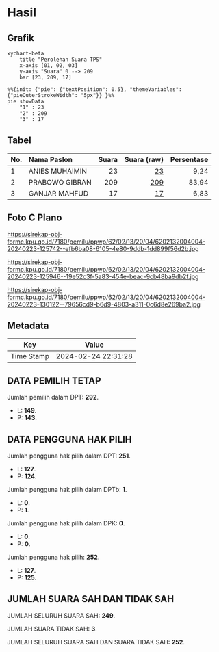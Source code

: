 # Hasil

## Grafik

```mermaid
xychart-beta
    title "Perolehan Suara TPS"
    x-axis [01, 02, 03]
    y-axis "Suara" 0 --> 209
    bar [23, 209, 17]
```

```mermaid
%%{init: {"pie": {"textPosition": 0.5}, "themeVariables": {"pieOuterStrokeWidth": "5px"}} }%%
pie showData
    "1" : 23
    "2" : 209
    "3" : 17
```

## Tabel

| No. | Nama Paslon    | Suara | Suara (raw) | Persentase |
|:--- |:-------------- | -----:| -----------:| ----------:|
| 1   | ANIES MUHAIMIN | 23    | [23][p-1]   | 9,24       |
| 2   | PRABOWO GIBRAN | 209   | [209][p-2]  | 83,94      |
| 3   | GANJAR MAHFUD  | 17    | [17][p-3]   | 6,83       |


[p-1]: https://github.com/gigit-pemilu/pemilu-2024-62-kalimantan-tengah/blob/main/pilpres/hitung-suara/sub/62-kalimantan-tengah/sub/02-kotawaringin-timur/sub/13-cempaga-hulu/sub/2004-pantai-harapan/sub/004-tps/sub/paslon-1.txt
[p-2]: https://github.com/gigit-pemilu/pemilu-2024-62-kalimantan-tengah/blob/main/pilpres/hitung-suara/sub/62-kalimantan-tengah/sub/02-kotawaringin-timur/sub/13-cempaga-hulu/sub/2004-pantai-harapan/sub/004-tps/sub/paslon-2.txt
[p-3]: https://github.com/gigit-pemilu/pemilu-2024-62-kalimantan-tengah/blob/main/pilpres/hitung-suara/sub/62-kalimantan-tengah/sub/02-kotawaringin-timur/sub/13-cempaga-hulu/sub/2004-pantai-harapan/sub/004-tps/sub/paslon-3.txt

## Foto C Plano

https://sirekap-obj-formc.kpu.go.id/7180/pemilu/ppwp/62/02/13/20/04/6202132004004-20240223-125742--efb6ba08-6105-4e80-9ddb-1dd899f56d2b.jpg

https://sirekap-obj-formc.kpu.go.id/7180/pemilu/ppwp/62/02/13/20/04/6202132004004-20240223-125946--19e52c3f-5a83-454e-beac-9cb48ba9db2f.jpg

https://sirekap-obj-formc.kpu.go.id/7180/pemilu/ppwp/62/02/13/20/04/6202132004004-20240223-130122--79656cd9-b6d9-4803-a311-0c6d8e269ba2.jpg


## Metadata

| Key        | Value               |
| ---------- | ------------------- |
| Time Stamp | 2024-02-24 22:31:28 |


## DATA PEMILIH TETAP

Jumlah pemilih dalam DPT: **292**.
 * L: **149**.
 * P: **143**.

## DATA PENGGUNA HAK PILIH

Jumlah pengguna hak pilih dalam DPT: **251**.
 * L: **127**.
 * P: **124**.

Jumlah pengguna hak pilih dalam DPTb: **1**.
 * L: **0**.
 * P: **1**.

Jumlah pengguna hak pilih dalam DPK: **0**.
 * L: **0**.
 * P: **0**.

Jumlah pengguna hak pilih: **252**.
 * L: **127**.
 * P: **125**.

## JUMLAH SUARA SAH DAN TIDAK SAH

JUMLAH SELURUH SUARA SAH: **249**.

JUMLAH SUARA TIDAK SAH: **3**.

JUMLAH SELURUH SUARA SAH DAN SUARA TIDAK SAH: **252**.


